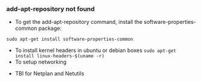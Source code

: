### add-apt-repository not found

* To get the add-apt-repository command, install the software-properties-common package:

```
sudo apt-get install software-properties-common
```

* To install kernel headers in ubuntu or debian boxes
`sudo apt-get install linux-headers-$(uname -r)`
* To setup networking
- TBI for Netplan and Netutils

